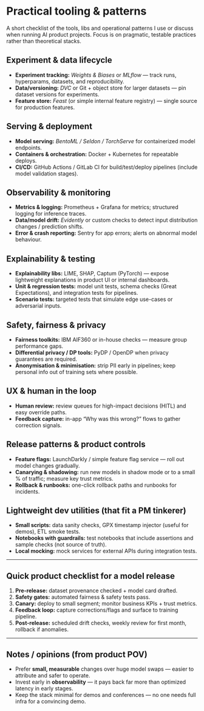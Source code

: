 # Practical tooling & patterns

A short checklist of the tools, libs and operational patterns I use or discuss when running AI product projects. Focus is on pragmatic, testable practices rather than theoretical stacks.

## Experiment & data lifecycle
- **Experiment tracking:** *Weights & Biases* or *MLflow* — track runs, hyperparams, datasets, and reproducibility.
- **Data/versioning:** *DVC* or Git + object store for larger datasets — pin dataset versions for experiments.
- **Feature store:** *Feast* (or simple internal feature registry) — single source for production features.

## Serving & deployment
- **Model serving:** *BentoML / Seldon / TorchServe* for containerized model endpoints.  
- **Containers & orchestration:** Docker + Kubernetes for repeatable deploys.  
- **CI/CD:** GitHub Actions / GitLab CI for build/test/deploy pipelines (include model validation stages).

## Observability & monitoring
- **Metrics & logging:** Prometheus + Grafana for metrics; structured logging for inference traces.  
- **Data/model drift:** *Evidently* or custom checks to detect input distribution changes / prediction shifts.  
- **Error & crash reporting:** Sentry for app errors; alerts on abnormal model behaviour.

## Explainability & testing
- **Explainability libs:** LIME, SHAP, Captum (PyTorch) — expose lightweight explanations in product UI or internal dashboards.  
- **Unit & regression tests:** model unit tests, schema checks (Great Expectations), and integration tests for pipelines.  
- **Scenario tests:** targeted tests that simulate edge use-cases or adversarial inputs.

## Safety, fairness & privacy
- **Fairness toolkits:** IBM AIF360 or in-house checks — measure group performance gaps.  
- **Differential privacy / DP tools:** PyDP / OpenDP when privacy guarantees are required.  
- **Anonymisation & minimisation:** strip PII early in pipelines; keep personal info out of training sets where possible.

## UX & human in the loop
- **Human review:** review queues for high-impact decisions (HITL) and easy override paths.  
- **Feedback capture:** in-app “Why was this wrong?” flows to gather correction signals.

## Release patterns & product controls
- **Feature flags:** LaunchDarkly / simple feature flag service — roll out model changes gradually.  
- **Canarying & shadowing:** run new models in shadow mode or to a small % of traffic; measure key trust metrics.  
- **Rollback & runbooks:** one-click rollback paths and runbooks for incidents.

## Lightweight dev utilities (that fit a PM tinkerer)
- **Small scripts:** data sanity checks, GPX timestamp injector (useful for demos), ETL smoke tests.  
- **Notebooks with guardrails:** test notebooks that include assertions and sample checks (not source of truth).  
- **Local mocking:** mock services for external APIs during integration tests.

---

## Quick product checklist for a model release
1. **Pre-release:** dataset provenance checked + model card drafted.  
2. **Safety gates:** automated fairness & safety tests pass.  
3. **Canary:** deploy to small segment; monitor business KPIs + trust metrics.  
4. **Feedback loop:** capture corrections/flags and surface to training pipeline.  
5. **Post-release:** scheduled drift checks, weekly review for first month, rollback if anomalies.

---

## Notes / opinions (from product POV)
- Prefer **small, measurable** changes over huge model swaps — easier to attribute and safer to operate.  
- Invest early in **observability** — it pays back far more than optimized latency in early stages.  
- Keep the stack minimal for demos and conferences — no one needs full infra for a convincing demo.
